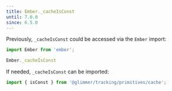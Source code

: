 ```yaml
---
title: Ember._cacheIsConst
until: 7.0.0
since: 6.5.0
---
```



Previously, `_cacheIsConst` could be accessed via the `Ember` import:
```js
import Ember from 'ember';

Ember._cacheIsConst
```

If needed, `_cacheIsConst` can be imported:
```js
import { isConst } from '@glimmer/tracking/primitives/cache';
```
